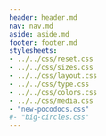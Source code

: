 ```yaml
---
header: header.md
nav: nav.md
aside: aside.md
footer: footer.md
stylesheets:
- ../../css/reset.css
- ../../css/sizes.css
- ../../css/layout.css
- ../../css/type.css
- ../../css/colors.css
- ../../css/media.css
- "new-pocodocs.css"
#- "big-circles.css"
---
```

